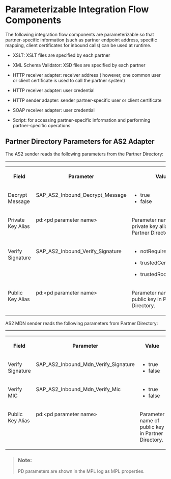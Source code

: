 <!-- loio1aa4ba7a38fa4f0e8324553e3b15d05d -->

# Parameterizable Integration Flow Components



The following integration flow components are parameterizable so that partner-specific information \(such as partner endpoint address, specific mapping, client certificates for inbound calls\) can be used at runtime.

-   XSLT: XSLT files are specified by each partner

-   XML Schema Validator: XSD files are specified by each partner

-   HTTP receiver adapter: receiver address \( however, one common user or client certificate is used to call the partner system\)

-   HTTP receiver adapter: user credential

-   HTTP sender adapter: sender partner-specific user or client certificate

-   SOAP receiver adapter: user credential

-   Script: for accessing partner-specific information and performing partner-specific operations




<a name="loio1aa4ba7a38fa4f0e8324553e3b15d05d__section_yn4_p4k_pdb"/>

## Partner Directory Parameters for AS2 Adapter

The AS2 sender reads the following parameters from the Partner Directory:

****


<table>
<tr>
<th valign="top">

Field

</th>
<th valign="top">

Parameter

</th>
<th valign="top">

Value

</th>
</tr>
<tr>
<td valign="top">

Decrypt Message

</td>
<td valign="top">

SAP\_AS2\_Inbound\_Decrypt\_Message

</td>
<td valign="top">

-   true
-   false



</td>
</tr>
<tr>
<td valign="top">

Private Key Alias

</td>
<td valign="top">

pd:<pd parameter name\>

</td>
<td valign="top">

Parameter name of private key alias in Partner Directory.

</td>
</tr>
<tr>
<td valign="top">

Verify Signature

</td>
<td valign="top">

SAP\_AS2\_Inbound\_Verify\_Signature

</td>
<td valign="top">

-   notRequired

-   trustedCertificate

-   trustedRootCertificate




</td>
</tr>
<tr>
<td valign="top">

Public Key Alias

</td>
<td valign="top">

pd:<pd parameter name\>

</td>
<td valign="top">

Parameter name of public key in Partner Directory.

</td>
</tr>
</table>



AS2 MDN sender reads the following parameters from Partner Directory:

****


<table>
<tr>
<th valign="top">

Field

</th>
<th valign="top">

Parameter

</th>
<th valign="top">

Value

</th>
</tr>
<tr>
<td valign="top">

Verify Signature

</td>
<td valign="top">

SAP\_AS2\_Inbound\_Mdn\_Verify\_Signature

</td>
<td valign="top">

-   true
-   false



</td>
</tr>
<tr>
<td valign="top">

Verify MIC

</td>
<td valign="top">

SAP\_AS2\_Inbound\_Mdn\_Verify\_Mic

</td>
<td valign="top">

-   true
-   false



</td>
</tr>
<tr>
<td valign="top">

Public Key Alias

</td>
<td valign="top">

pd:<pd parameter name\>

</td>
<td valign="top">

Parameter name of public key in Partner Directory.

</td>
</tr>
</table>

> ### Note:  
> PD parameters are shown in the MPL log as MPL properties.


